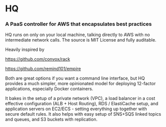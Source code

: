 # HQ

### A PaaS controller for AWS that encapsulates best practices

HQ runs on only on your local machine, talking directly to AWS with no intermediate network calls. The source is MIT License and fully auditable. 

Heavily inspired by 

https://github.com/convox/rack

https://github.com/remind101/empire

Both are great options if you want a command line interface, but HQ provides a much simpler, more opinionated model for deploying 12-factor applications, especially Docker containers.

It bakes in the setup of a private network (VPC), a load balancer in a cost effective configuration (ALB + Host Routing), RDS / ElastiCache setup, and application servers on EC2/ECS - setting everything up together with secure default rules. It also helps with easy setup of SNS+SQS linked topics and queues, and S3 buckets with replication.   
